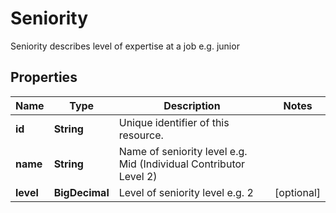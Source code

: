 

# Seniority

Seniority describes level of expertise at a job e.g. junior

## Properties

| Name | Type | Description | Notes |
|------------ | ------------- | ------------- | -------------|
|**id** | **String** | Unique identifier of this resource. |  |
|**name** | **String** | Name of seniority level e.g. Mid (Individual Contributor Level 2) |  |
|**level** | **BigDecimal** | Level of seniority level e.g. 2 |  [optional] |



